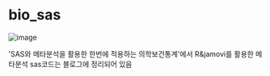 # bio_sas

![image](https://github.com/hyerim02/bio_sas/assets/105963819/2e80e523-96e3-40c9-acb4-275d8c9d703c)

'SAS와 메타분석을 활용한 한번에 적용하는 의학보건통계'에서
R&jamovi를 활용한 메타분석
sas코드는 블로그에 정리되어 있음

